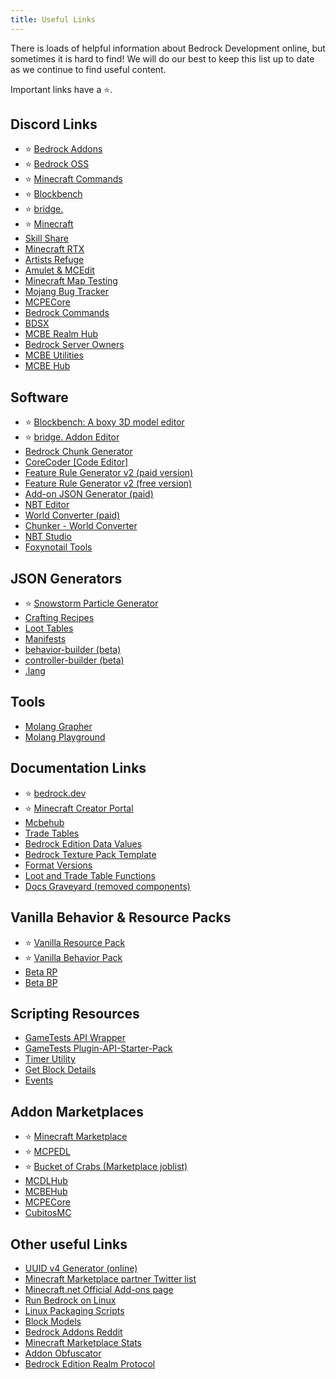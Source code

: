 ```yaml
---
title: Useful Links
---
```


There is loads of helpful information about Bedrock Development online, but sometimes it is hard to find! We will do our best to keep this list up to date as we continue to find useful content.

Important links have a ⭐.

## Discord Links

-   ⭐ [Bedrock Addons](https://discord.gg/46JUdQb)
-   ⭐ [Bedrock OSS](https://discord.gg/XjV87YN)
-   ⭐ [Minecraft Commands](https://discord.gg/QAFXFtZ)
-   ⭐ [Blockbench](http://discord.gg/fZQbxbg)
-   ⭐ [bridge.](https://discord.gg/NxKuWuA)
-   ⭐ [Minecraft](https://discord.gg/minecraft)
-   [Skill Share](https://discord.gg/sZ7fkcN)
-   [Minecraft RTX](http://discord.gg/vNWc3Hh)
-   [Artists Refuge](https://discord.gg/aVXbPCdRr3)
-   [Amulet & MCEdit](https://discord.gg/dSnwqQf)
-   [Minecraft Map Testing](https://discord.gg/QRE99eS)
-   [Mojang Bug Tracker](https://discord.gg/rpCyfKV)
-   [MCPECore](https://discord.com/invite/N3e6exUQGs)
-   [Bedrock Commands](https://discord.gg/bedrockcommands)
-   [BDSX ](https://discord.gg/KyrVChfR)
-   [MCBE Realm Hub](https://discord.gg/pCkYPvSGC8)
-   [Bedrock Server Owners](https://discord.com/invite/Dsq9Ajdj2c)
-   [MCBE Utilities](https://discord.gg/9S4aKh684W)
-   [MCBE Hub](https://discord.gg/jfQeGqVsxA)

## Software

-   ⭐ [Blockbench: A boxy 3D model editor](https://blockbench.net/)
-   ⭐ [bridge. Addon Editor](https://bridge-core.github.io/)
-   [Bedrock Chunk Generator](http://www.brightmoore.net/builds/bedrockchunkgenerator)
-   [CoreCoder [Code Editor]](https://hanprog.itch.io/core-coder)
-   [Feature Rule Generator v2 (paid version)](https://machine-builder.itch.io/frg-v2)
-   [Feature Rule Generator v2 (free version)](https://drive.google.com/file/d/1rwQTtzgpWiqCS9ecO_j-qcxjdQvWSXgi/view)
-   [Add-on JSON Generator (paid)](https://kaifireborn.itch.io/add-on-json-generator)
-   [NBT Editor](https://www.universalminecrafteditor.com/)
-   [World Converter (paid)](https://www.universalminecraftconverter.com/download)
-   [Chunker - World Converter](https://chunker.app/)
-   [NBT Studio](https://github.com/tryashtar/nbt-studio)
-   [Foxynotail Tools](https://www.foxynotail.com/tools/)

## JSON Generators

-   ⭐ [Snowstorm Particle Generator](https://jannisx11.github.io/snowstorm/)
-   [Crafting Recipes](https://crafting.thedestruc7i0n.ca/)
-   [Loot Tables](https://amaury.carrade.eu/minecraft/loot_tables)
-   [Manifests](https://bedrock-manifest.web.app/)
-   [behavior-builder (beta)](https://stirante.com/behavior/index.html)
-   [controller-builder (beta)](https://stirante.com/controller/index.html)
-   [.lang](https://solveddev.github.io/AnyLanguage/)

## Tools

-   [Molang Grapher](https://jannisx11.github.io/molang-grapher/)
-   [Molang Playground](https://bridge-core.github.io/molang-playground/)

## Documentation Links

-   ⭐ [bedrock.dev](https://bedrock.dev/)
-   ⭐ [Minecraft Creator Portal](https://docs.microsoft.com/en-us/minecraft/creator/)
-   [Mcbehub](https://mcbehub.com/category/realmdocs)
-   [Trade Tables](https://minecraft.gamepedia.com/Bedrock_Edition_function/loot_tables/trade_tables_documentation)
-   [Bedrock Edition Data Values](https://minecraft.gamepedia.com/Bedrock_Edition_data_values)
-   [Bedrock Texture Pack Template](https://github.com/Brennian/BedrockTexturesTemplate)
-   [Format Versions](https://gist.github.com/Tschrock/e6615f93f0db82ef30ada63f9ad670ac)
-   [Loot and Trade Table Functions](https://minecraft.gamepedia.com/Bedrock_Edition_function/loot_tables/trade_tables_documentation)
-   [Docs Graveyard (removed components)](https://gist.github.com/destruc7i0n/ea1a6a7f97f0986d9326c58246f96fa3)

## Vanilla Behavior & Resource Packs

-   ⭐ [Vanilla Resource Pack](https://aka.ms/resourcepacktemplate)
-   ⭐ [Vanilla Behavior Pack](https://aka.ms/behaviorpacktemplate)
-   [Beta RP](https://aka.ms/MinecraftBetaResources)
-   [Beta BP](https://aka.ms/MinecraftBetaBehaviors)

## Scripting Resources

-   [GameTests API Wrapper](https://github.com/notbeer/Framework-Wrapper)
-   [GameTests Plugin-API-Starter-Pack](https://github.com/MajestikButter/Plugin-API-Starter-Pack)
-   [Timer Utility](https://github.com/WavePlayz/Bedrock-Scripting-API/tree/master/utility/TimerJS)
-   [Get Block Details](https://github.com/WavePlayz/Bedrock-Scripting-API/tree/master/utility/getBlockDetails)
-   [Events](https://gist.github.com/jocopa3/5f718f4198f1ea91a37e3a9da468675c)

## Addon Marketplaces

-   ⭐ [Minecraft Marketplace](https://www.minecraft.net/en-us/catalog)
-   ⭐ [MCPEDL](http://mcpedl.com/?cookie_check=1)
-   ⭐ [Bucket of Crabs (Marketplace joblist)](https://www.bucketofcrabs.net/)
-   [MCDLHub](https://mcdlhub.com/)
-   [MCBEHub](https://mcbehub.com/)
-   [MCPECore](https://mcpecore.com/)
-   [CubitosMC](https://www.cubitosmc.com/)

## Other useful Links

-   [UUID v4 Generator (online)](https://www.uuidgenerator.net/version4)
-   [Minecraft Marketplace partner Twitter list](https://twitter.com/i/lists/1191945551853629442?s=09)
-   [Minecraft.net Official Add-ons page](https://www.minecraft.net/en-us/addons)
-   [Run Bedrock on Linux](https://github.com/Element-0/ElementZero)
-   [Linux Packaging Scripts](https://github.com/ChristopherHX/linux-packaging-scripts)
-   [Block Models](https://blockmodels.com/)
-   [Bedrock Addons Reddit](https://www.reddit.com/r/BedrockAddons/)
-   [Minecraft Marketplace Stats](https://mcmarketstats.miste.fr/globalStats/)
-   [Addon Obfuscator](https://tools.pixelpoly.co/obfuscator)
-   [Bedrock Edition Realm Protocol](https://github.com/NobUwU/BeRP)

